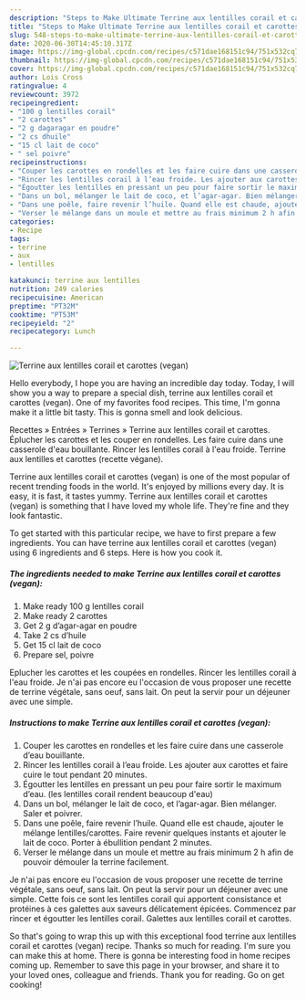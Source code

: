 ```yaml
---
description: "Steps to Make Ultimate Terrine aux lentilles corail et carottes (vegan)"
title: "Steps to Make Ultimate Terrine aux lentilles corail et carottes (vegan)"
slug: 548-steps-to-make-ultimate-terrine-aux-lentilles-corail-et-carottes-vegan
date: 2020-06-30T14:45:10.317Z
image: https://img-global.cpcdn.com/recipes/c571dae168151c94/751x532cq70/terrine-aux-lentilles-corail-et-carottes-vegan-photo-principale-de-la-recette.jpg
thumbnail: https://img-global.cpcdn.com/recipes/c571dae168151c94/751x532cq70/terrine-aux-lentilles-corail-et-carottes-vegan-photo-principale-de-la-recette.jpg
cover: https://img-global.cpcdn.com/recipes/c571dae168151c94/751x532cq70/terrine-aux-lentilles-corail-et-carottes-vegan-photo-principale-de-la-recette.jpg
author: Lois Cross
ratingvalue: 4
reviewcount: 3972
recipeingredient:
- "100 g lentilles corail"
- "2 carottes"
- "2 g dagaragar en poudre"
- "2 cs dhuile"
- "15 cl lait de coco"
- " sel poivre"
recipeinstructions:
- "Couper les carottes en rondelles et les faire cuire dans une casserole d’eau bouillante."
- "Rincer les lentilles corail à l’eau froide. Les ajouter aux carottes et faire cuire le tout pendant 20 minutes."
- "Égoutter les lentilles en pressant un peu pour faire sortir le maximum d’eau. (les lentilles corail rendent beaucoup d&#39;eau)"
- "Dans un bol, mélanger le lait de coco, et l’agar-agar. Bien mélanger. Saler et poivrer."
- "Dans une poêle, faire revenir l’huile. Quand elle est chaude, ajouter le mélange lentilles/carottes. Faire revenir quelques instants et ajouter le lait de coco. Porter à ébullition pendant 2 minutes."
- "Verser le mélange dans un moule et mettre au frais minimum 2 h afin de pouvoir démouler la terrine facilement."
categories:
- Recipe
tags:
- terrine
- aux
- lentilles

katakunci: terrine aux lentilles 
nutrition: 249 calories
recipecuisine: American
preptime: "PT32M"
cooktime: "PT53M"
recipeyield: "2"
recipecategory: Lunch

---
```



![Terrine aux lentilles corail et carottes (vegan)](https://img-global.cpcdn.com/recipes/c571dae168151c94/751x532cq70/terrine-aux-lentilles-corail-et-carottes-vegan-photo-principale-de-la-recette.jpg)

Hello everybody, I hope you are having an incredible day today. Today, I will show you a way to prepare a special dish, terrine aux lentilles corail et carottes (vegan). One of my favorites food recipes. This time, I'm gonna make it a little bit tasty. This is gonna smell and look delicious.

Recettes » Entrées » Terrines » Terrine aux lentilles corail et carottes. Éplucher les carottes et les couper en rondelles. Les faire cuire dans une casserole d&#39;eau bouillante. Rincer les lentilles corail à l&#39;eau froide. Terrine aux lentilles et carottes (recette végane).

Terrine aux lentilles corail et carottes (vegan) is one of the most popular of recent trending foods in the world. It's enjoyed by millions every day. It is easy, it is fast, it tastes yummy. Terrine aux lentilles corail et carottes (vegan) is something that I have loved my whole life. They're fine and they look fantastic.


To get started with this particular recipe, we have to first prepare a few ingredients. You can have terrine aux lentilles corail et carottes (vegan) using 6 ingredients and 6 steps. Here is how you cook it.

<!--inarticleads1-->

##### The ingredients needed to make Terrine aux lentilles corail et carottes (vegan):

1. Make ready 100 g lentilles corail
1. Make ready 2 carottes
1. Get 2 g d’agar-agar en poudre
1. Take 2 cs d’huile
1. Get 15 cl lait de coco
1. Prepare  sel, poivre


Eplucher les carottes et les coupées en rondelles. Rincer les lentilles corail à l&#39;eau froide. Je n&#39;ai pas encore eu l&#39;occasion de vous proposer une recette de terrine végétale, sans oeuf, sans lait. On peut la servir pour un déjeuner avec une simple. 

<!--inarticleads2-->

##### Instructions to make Terrine aux lentilles corail et carottes (vegan):

1. Couper les carottes en rondelles et les faire cuire dans une casserole d’eau bouillante.
1. Rincer les lentilles corail à l’eau froide. Les ajouter aux carottes et faire cuire le tout pendant 20 minutes.
1. Égoutter les lentilles en pressant un peu pour faire sortir le maximum d’eau. (les lentilles corail rendent beaucoup d&#39;eau)
1. Dans un bol, mélanger le lait de coco, et l’agar-agar. Bien mélanger. Saler et poivrer.
1. Dans une poêle, faire revenir l’huile. Quand elle est chaude, ajouter le mélange lentilles/carottes. Faire revenir quelques instants et ajouter le lait de coco. Porter à ébullition pendant 2 minutes.
1. Verser le mélange dans un moule et mettre au frais minimum 2 h afin de pouvoir démouler la terrine facilement.


Je n&#39;ai pas encore eu l&#39;occasion de vous proposer une recette de terrine végétale, sans oeuf, sans lait. On peut la servir pour un déjeuner avec une simple. Cette fois ce sont les lentilles corail qui apportent consistance et protéines à ces galettes aux saveurs délicatement épicées. Commencez par rincer et égoutter les lentilles corail. Galettes aux lentilles corail et carottes. 

So that's going to wrap this up with this exceptional food terrine aux lentilles corail et carottes (vegan) recipe. Thanks so much for reading. I'm sure you can make this at home. There is gonna be interesting food in home recipes coming up. Remember to save this page in your browser, and share it to your loved ones, colleague and friends. Thank you for reading. Go on get cooking!
